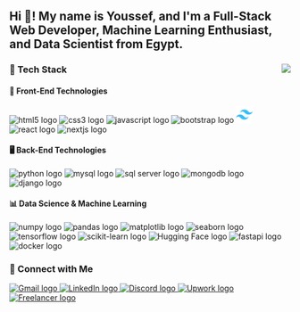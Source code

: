 <h2 align="left">Hi 👋! My name is Youssef, and I'm a Full-Stack Web Developer, Machine Learning Enthusiast, and Data Scientist from Egypt.</h2>

###



###

<img align="right" height="300" src="https://media.giphy.com/media/qgQUggAC3Pfv687qPC/giphy.gif" />

###

### 🔧 Tech Stack

#### 🎨 Front-End Technologies
<div align="left">
  <img src="https://cdn.jsdelivr.net/gh/devicons/devicon/icons/html5/html5-original.svg" height="30" alt="html5 logo"  />
  <img src="https://cdn.jsdelivr.net/gh/devicons/devicon/icons/css3/css3-original.svg" height="30" alt="css3 logo"  />
  <img src="https://cdn.jsdelivr.net/gh/devicons/devicon/icons/javascript/javascript-original.svg" height="30" alt="javascript logo"  />
  <img src="https://cdn.jsdelivr.net/gh/devicons/devicon/icons/bootstrap/bootstrap-original.svg" height="30" alt="bootstrap logo" />
  <img src="https://raw.githubusercontent.com/devicons/devicon/master/icons/tailwindcss/tailwindcss-original.svg" height="30" alt="tailwind logo" />
  <img src="https://cdn.jsdelivr.net/gh/devicons/devicon/icons/react/react-original.svg" height="30" alt="react logo"  />
  <img src="https://cdn.jsdelivr.net/gh/devicons/devicon/icons/nextjs/nextjs-original.svg" height="30" alt="nextjs logo" />
</div>

#### 🖥️ Back-End Technologies
<div align="left">
  <img src="https://cdn.jsdelivr.net/gh/devicons/devicon/icons/python/python-original.svg" height="30" alt="python logo" />
  <img src="https://cdn.jsdelivr.net/gh/devicons/devicon/icons/mysql/mysql-original.svg" height="30" alt="mysql logo" />
  <img src="https://cdn.jsdelivr.net/gh/devicons/devicon/icons/microsoftsqlserver/microsoftsqlserver-plain.svg" height="30" alt="sql server logo" />
  <img src="https://cdn.jsdelivr.net/gh/devicons/devicon/icons/mongodb/mongodb-original.svg" height="30" alt="mongodb logo" />
  <img src="https://cdn.jsdelivr.net/gh/devicons/devicon/icons/django/django-plain.svg" height="30" alt="django logo" />
</div>

#### 📊 Data Science & Machine Learning
<div align="left">
  <img src="https://cdn.jsdelivr.net/gh/devicons/devicon/icons/numpy/numpy-original.svg" height="30" alt="numpy logo" />
  <img src="https://cdn.jsdelivr.net/gh/devicons/devicon/icons/pandas/pandas-original.svg" height="30" alt="pandas logo" />
  <img src="https://cdn.jsdelivr.net/gh/devicons/devicon/icons/matplotlib/matplotlib-original.svg" height="30" alt="matplotlib logo" />
  <img src="https://seaborn.pydata.org/_images/logo-wide-lightbg.svg" height="30" alt="seaborn logo" />
  <img src="https://cdn.jsdelivr.net/gh/devicons/devicon/icons/tensorflow/tensorflow-original.svg" height="30" alt="tensorflow logo" />
  <img src="https://cdn.jsdelivr.net/gh/devicons/devicon/icons/scikitlearn/scikitlearn-original.svg" height="30" alt="scikit-learn logo" />
  <img src="https://huggingface.co/front/assets/huggingface_logo-noborder.svg" height="30" alt="Hugging Face logo" />
  <img src="https://cdn.jsdelivr.net/gh/devicons/devicon/icons/fastapi/fastapi-original.svg" height="30" alt="fastapi logo" />
  <img src="https://cdn.jsdelivr.net/gh/devicons/devicon/icons/docker/docker-original.svg" height="30" alt="docker logo" />
</div>

###

### 💎 Connect with Me
<div align="left">
  <a href="mailto:your-email@gmail.com">
    <img src="https://img.shields.io/static/v1?message=Gmail&logo=gmail&label=&color=D14836&logoColor=white&labelColor=&style=for-the-badge" height="35" alt="Gmail logo" />
  </a>
  <a href="https://www.linkedin.com/in/your-profile">
    <img src="https://img.shields.io/static/v1?message=LinkedIn&logo=linkedin&label=&color=0077B5&logoColor=white&labelColor=&style=for-the-badge" height="35" alt="LinkedIn logo" />
  </a>
  <a href="https://discord.com/users/your-discord-id">
    <img src="https://img.shields.io/static/v1?message=Discord&logo=discord&label=&color=7289DA&logoColor=white&labelColor=&style=for-the-badge" height="35" alt="Discord logo" />
  </a>
  <a href="https://www.upwork.com/freelancers/~your-profile">
    <img src="https://img.shields.io/static/v1?message=Upwork&logo=upwork&label=&color=6fda44&logoColor=white&labelColor=&style=for-the-badge" height="35" alt="Upwork logo" />
  </a>
  <a href="https://www.freelancer.com/u/your-profile">
    <img src="https://img.shields.io/static/v1?message=Freelancer&logo=freelancer&label=&color=29b2fe&logoColor=white&labelColor=&style=for-the-badge" height="35" alt="Freelancer logo" />
  </a>
</div>

